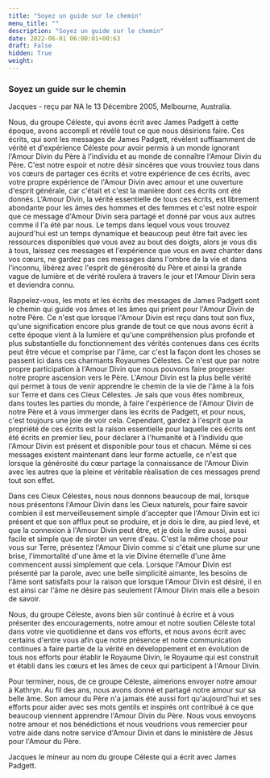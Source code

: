 ```yaml
---
title: "Soyez un guide sur le chemin"
menu_title: ""
description: "Soyez un guide sur le chemin"
date: 2022-06-01 06:00:01+00:63
draft: False
hidden: True
weight:
---
```

### Soyez un guide sur le chemin

Jacques - reçu par NA le 13 Décembre 2005, Melbourne, Australia.

Nous, du groupe Céleste, qui avons écrit avec James Padgett à cette époque, avons accompli et révélé tout ce que nous désirions faire. Ces écrits, qui sont les messages de James Padgett, révèlent suffisamment de vérité et d'expérience Céleste pour avoir permis à un monde ignorant l'Amour Divin du Père à l'individu et au monde de connaître l'Amour Divin du Père. C'est notre espoir et notre désir sincères que vous trouviez tous dans vos cœurs de partager ces écrits et votre expérience de ces écrits, avec votre propre expérience de l'Amour Divin avec amour et une ouverture d'esprit générale, car c'était et c'est la manière dont ces écrits ont été donnés. L'Amour Divin, la vérité essentielle de tous ces écrits, est librement abondante pour les âmes des hommes et des femmes et c'est notre espoir que ce message d'Amour Divin sera partagé et donné par vous aux autres comme il l'a été par nous. Le temps dans lequel vous vous trouvez aujourd'hui est un temps dynamique et beaucoup peut être fait avec les ressources disponibles que vous avez au bout des doigts, alors je vous dis à tous, laissez ces messages et l'expérience que vous en avez chanter dans vos cœurs, ne gardez pas ces messages dans l'ombre de la vie et dans l'inconnu, libérez avec l'esprit de générosité du Père et ainsi la grande vague de lumière et de vérité roulera à travers le jour et l'Amour Divin sera et deviendra connu.

Rappelez-vous, les mots et les écrits des messages de James Padgett sont le chemin qui guide vos âmes et les âmes qui prient pour l'Amour Divin de notre Père. Ce n'est que lorsque l'Amour Divin est reçu dans tout son flux, qu'une signification encore plus grande de tout ce que nous avons écrit à cette époque vient à la lumière et qu'une compréhension plus profonde et plus substantielle du fonctionnement des vérités contenues dans ces écrits peut être vécue et comprise par l'âme, car c'est la façon dont les choses se passent ici dans ces charmants Royaumes Célestes. Ce n'est que par notre propre participation à l'Amour Divin que nous pouvons faire progresser notre propre ascension vers le Père. L'Amour Divin est la plus belle vérité qui permet à tous de venir apprendre le chemin de la vie de l'âme à la fois sur Terre et dans ces Cieux Célestes. Je sais que vous êtes nombreux, dans toutes les parties du monde, à faire l'expérience de l'Amour Divin de notre Père et à vous immerger dans les écrits de Padgett, et pour nous, c'est toujours une joie de voir cela. Cependant, gardez à l'esprit que la propriété de ces écrits est la raison essentielle pour laquelle ces écrits ont été écrits en premier lieu, pour déclarer à l'humanité et à l'individu que l'Amour Divin est présent et disponible pour tous et chacun. Même si ces messages existent maintenant dans leur forme actuelle, ce n'est que lorsque la générosité du cœur partage la connaissance de l'Amour Divin avec les autres que la pleine et véritable réalisation de ces messages prend tout son effet.

Dans ces Cieux Célestes, nous nous donnons beaucoup de mal, lorsque nous présentons l'Amour Divin dans les Cieux naturels, pour faire savoir combien il est merveilleusement simple d'accepter que l'Amour Divin est ici présent et que son afflux peut se produire, et je dois le dire, au pied levé, et que la connexion à l'Amour Divin peut être, et je dois le dire aussi, aussi facile et simple que de siroter un verre d'eau. C'est la même chose pour vous sur Terre, présentez l'Amour Divin comme si c'était une plume sur une brise, l'immortalité d'une âme et la vie Divine éternelle d'une âme commencent aussi simplement que cela. Lorsque l'Amour Divin est présenté par la parole, avec une belle simplicité aimante, les besoins de l'âme sont satisfaits pour la raison que lorsque l'Amour Divin est désiré, il en est ainsi car l'âme ne désire pas seulement l'Amour Divin mais elle a besoin de savoir.

Nous, du groupe Céleste, avons bien sûr continué à écrire et à vous présenter des encouragements, notre amour et notre soutien Céleste total dans votre vie quotidienne et dans vos efforts, et nous avons écrit avec certains d'entre vous afin que notre présence et notre communication continues à faire partie de la vérité en développement et en évolution de tous nos efforts pour établir le Royaume Divin, le Royaume qui est construit et établi dans les cœurs et les âmes de ceux qui participent à l'Amour Divin.

Pour terminer, nous, de ce groupe Céleste, aimerions envoyer notre amour à Kathryn. Au fil des ans, nous avons donné et partagé notre amour sur sa belle âme. Son amour du Père n'a jamais été aussi fort qu'aujourd'hui et ses efforts pour aider avec ses mots gentils et inspirés ont contribué à ce que beaucoup viennent apprendre l'Amour Divin du Père. Nous vous envoyons notre amour et nos bénédictions et nous voudrions vous remercier pour votre aide dans notre service d'Amour Divin et dans le ministère de Jésus pour l'Amour du Père.

Jacques le mineur au nom du groupe Céleste qui a écrit avec James Padgett.